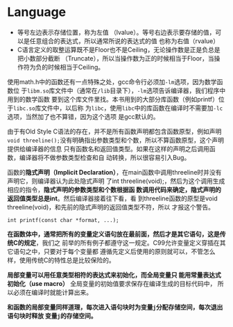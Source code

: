 # Language

- 等号左边表示存储位置，称为左值 （lvalue）。等号右边表示要存储的值，可以是任意组合的表达式，所以通常所说的表达式的值 也称为右值（rvalue）
- C语言定义的取整运算既不是Floor也不是Ceiling，无论操作数是正是负总是把小数部分截断 （Truncate），所以当操作数为正的时候相当于Floor，当操作符为负的时候相当于Ceiling。

使用math.h中的函数还有一点特殊之处，gcc命令行必须加`-lm`选项，因为数学函数位 于`libm.so`库文件中（通常在`/lib`目录下），`-lm`选项告诉编译器，我们程序中用到的数学函数 要到这个库文件里找。本书用到的大部分库函数（例如printf）位于`libc.so`库文件中，以后称 为`libc`，使用`libc`中的库函数在编译时不需要加`-lc`选项，当然加了也不算错，因为这个选项 是gcc默认的。

由于有Old Style C语法的存在，并不是所有函数声明都包含函数原型，例如声明`void threeline();`没有明确指出参数类型和个数，所以不算函数原型，这个声明提供给编译器的信息 只有函数名和返回值类型。如果在这样的声明之后调用函数，编译器将不做参数类型检查和自 动转换，所以很容易引入Bug。

函数的**隐式声明（Implicit Declaration）**，在main函数中调用threeline时并没有声明它，则编译器认为此处隐式声明 了int threeline(void);，然后为这个调用生成相应的指令，**隐式声明的参数类型和个数根据函 数调用代码来确定，隐式声明的返回值类型总是int**。然后编译器接着往下看，看 到threeline函数的原型是void threeline(void)，和先前的隐式声明的返回值类型不符，所以 才报这个警告。

`int printf(const char *format, ...);`

**在函数体中，通常把所有的变量定义语句放在最前面，然后才是其它语句，这是传统C的规定**，我们之 前举的所有例子都遵守这一规定。C99允许变量定义穿插在其它语句之中，只要对于每个变量都 遵循先定义后使用的原则就可以，不管怎么样，使用传统C的特性总是比较保险的。

**局部变量可以用任意类型相符的表达式来初始化，而全局变量只 能用常量表达式初始化（use macro）** 全局变量的初始值要求保存在编译生成的目标代码中， 所以必须在编译时就能计算出来。

**和函数的局部变量同样道理，每次进入语句块时为变量`j`分配存储空间，每次退出语句块时释放 变量`j`的存储空间。**
